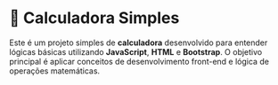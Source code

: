  <h1>📱 Calculadora Simples</h1>
    <p>Este é um projeto simples de <strong>calculadora</strong> desenvolvido para entender lógicas básicas utilizando <strong>JavaScript</strong>, <strong>HTML</strong> e <strong>Bootstrap</strong>. O objetivo principal é aplicar conceitos de desenvolvimento front-end e lógica de operações matemáticas.</p>

